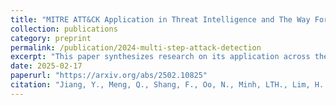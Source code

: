 ```yaml
---
title: "MITRE ATT&CK Application in Threat Intelligence and The Way Forward"
collection: publications
category: preprint
permalink: /publication/2024-multi-step-attack-detection
excerpt: "This paper synthesizes research on its application across these domains by analyzing 417 peer-reviewed publications. We identify commonly used adversarial TTPs and examine the integration of NLP and ML with ATT&CK to improve threat detection and response. Additionally, we explore the interoperability of ATT&CK with other frameworks, such as the Cyber Kill Chain, NIST guidelines, and STRIDE, highlighting its versatility. The paper further evaluates the framework from multiple perspectives, including its effectiveness, validation methods, and sector-specific challenges, particularly in ICS and healthcare."
date: 2025-02-17
paperurl: "https://arxiv.org/abs/2502.10825"
citation: "Jiang, Y., Meng, Q., Shang, F., Oo, N., Minh, LTH., Lim, H. W., & Sikdar, B. (2025). 'A Correlation-Based Multi-Step Attack Scenario Detection Framework Using MITRE ATT&CK Mapping.'"
---
```

